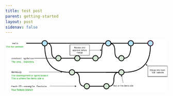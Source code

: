 ```yaml
---
title: test post
parent: getting-started
layout: post
sidenav: false
---
```

![](/assets/uploads/websiteflow.png "Website Flow")